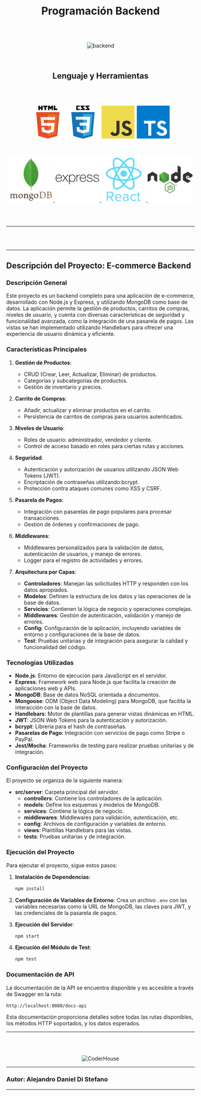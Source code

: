 <h1 align="center">Programación Backend</h1><br><br>
<p align="center"> 
<img src="https://encrypted-tbn0.gstatic.com/images?q=tbn:ANd9GcTY0JeyLTcn-kwLcHWl0gf3XzfFnot6eshV2ms8RVkEmzZst74I4X24PO8KCT7inFz46W0&usqp=CAU" alt="backend" />
</p><br>
 <h2 align="center">Lenguaje y Herramientas</h2>
 <br><br>
 <p align="center"> 
 <a href="https://www.w3.org/html/" target="_blank"> <img src="https://raw.githubusercontent.com/devicons/devicon/master/icons/html5/html5-original-wordmark.svg" alt="html5" width="90" height="90"/></a> 
 <a href="https://www.w3schools.com/css/" target="_blank"> <img src="https://raw.githubusercontent.com/devicons/devicon/master/icons/css3/css3-original-wordmark.svg" alt="css3" width="90" height="90"/></a> 
 <a href="https://developer.mozilla.org/en-US/docs/Web/JavaScript" target="_blank"> <img src="https://raw.githubusercontent.com/devicons/devicon/master/icons/javascript/javascript-original.svg" alt="Javascript" width="90" height="90"/></a> 
<a href="https://www.typescriptlang.org/" target="_blank" rel="noreferrer"> <img src="https://raw.githubusercontent.com/devicons/devicon/master/icons/typescript/typescript-original.svg" alt="typescript" width="90" height="90"/> </a> 
</p>
<br>
 <p align="center"> 
<a href="https://www.mongodb.com/" target="_blank" rel="Drako01"> <img src="https://raw.githubusercontent.com/devicons/devicon/master/icons/mongodb/mongodb-original-wordmark.svg" alt="mongodb.com"  height="120"/> </a>
<a href="https://www.express.com/" target="_blank" rel="Drako01"> <img src="https://raw.githubusercontent.com/devicons/devicon/master/icons/express/express-original-wordmark.svg" alt="express.com"  height="120"/> </a>
 <a href="https://reactjs.org/" target="_blank" rel="Drako01"> <img src="https://raw.githubusercontent.com/devicons/devicon/master/icons/react/react-original-wordmark.svg" alt="react" height="120"/> </a>
 <a href="https://nodejs.org/" target="_blank" rel="Drako01"> <img src="https://raw.githubusercontent.com/devicons/devicon/master/icons/nodejs/nodejs-original-wordmark.svg" alt="nodejs"  height="120"/> </a>
 
</p>
<br><br>




---
<br><br>

---

## Descripción del Proyecto: E-commerce Backend

### Descripción General

Este proyecto es un backend completo para una aplicación de e-commerce, desarrollado con Node.js y Express, y utilizando MongoDB como base de datos. La aplicación permite la gestión de productos, carritos de compras, niveles de usuario, y cuenta con diversas características de seguridad y funcionalidad avanzada, como la integración de una pasarela de pagos. Las vistas se han implementado utilizando Handlebars para ofrecer una experiencia de usuario dinámica y eficiente.

### Características Principales

1. **Gestión de Productos**:
    - CRUD (Crear, Leer, Actualizar, Eliminar) de productos.
    - Categorías y subcategorías de productos.
    - Gestión de inventario y precios.

2. **Carrito de Compras**:
    - Añadir, actualizar y eliminar productos en el carrito.
    - Persistencia de carritos de compras para usuarios autenticados.

3. **Niveles de Usuario**:
    - Roles de usuario: administrador, vendedor y cliente.
    - Control de acceso basado en roles para ciertas rutas y acciones.

4. **Seguridad**:
    - Autenticación y autorización de usuarios utilizando JSON Web Tokens (JWT).
    - Encriptación de contraseñas utilizando bcrypt.
    - Protección contra ataques comunes como XSS y CSRF.

5. **Pasarela de Pagos**:
    - Integración con pasarelas de pago populares para procesar transacciones.
    - Gestión de órdenes y confirmaciones de pago.

6. **Middlewares**:
    - Middlewares personalizados para la validación de datos, autenticación de usuarios, y manejo de errores.
    - Logger para el registro de actividades y errores.

7. **Arquitectura por Capas**:
    - **Controladores**: Manejan las solicitudes HTTP y responden con los datos apropiados.
    - **Modelos**: Definen la estructura de los datos y las operaciones de la base de datos.
    - **Servicios**: Contienen la lógica de negocio y operaciones complejas.
    - **Middlewares**: Gestión de autenticación, validación y manejo de errores.
    - **Config**: Configuración de la aplicación, incluyendo variables de entorno y configuraciones de la base de datos.
    - **Test**: Pruebas unitarias y de integración para asegurar la calidad y funcionalidad del código.

### Tecnologías Utilizadas

- **Node.js**: Entorno de ejecución para JavaScript en el servidor.
- **Express**: Framework web para Node.js que facilita la creación de aplicaciones web y APIs.
- **MongoDB**: Base de datos NoSQL orientada a documentos.
- **Mongoose**: ODM (Object Data Modeling) para MongoDB, que facilita la interacción con la base de datos.
- **Handlebars**: Motor de plantillas para generar vistas dinámicas en HTML.
- **JWT**: JSON Web Tokens para la autenticación y autorización.
- **bcrypt**: Librería para el hash de contraseñas.
- **Pasarelas de Pago**: Integración con servicios de pago como Stripe o PayPal.
- **Jest/Mocha**: Frameworks de testing para realizar pruebas unitarias y de integración.

### Configuración del Proyecto

El proyecto se organiza de la siguiente manera:

- **src/server**: Carpeta principal del servidor.
  - **controllers**: Contiene los controladores de la aplicación.
  - **models**: Define los esquemas y modelos de MongoDB.
  - **services**: Contiene la lógica de negocio.
  - **middlewares**: Middlewares para validación, autenticación, etc.
  - **config**: Archivos de configuración y variables de entorno.
  - **views**: Plantillas Handlebars para las vistas.
  - **tests**: Pruebas unitarias y de integración.

### Ejecución del Proyecto

Para ejecutar el proyecto, sigue estos pasos:

1. **Instalación de Dependencias**:
    ```bash
    npm install
    ```

2. **Configuración de Variables de Entorno**:
    Crea un archivo `.env` con las variables necesarias como la URL de MongoDB, las claves para JWT, y las credenciales de la pasarela de pagos.

3. **Ejecución del Servidor**:
    ```bash
    npm start
    ```
4. **Ejecución del Módulo de Test**:
    ```bash
    npm test
    ```


### Documentación de API

La documentación de la API se encuentra disponible y es accesible a través de Swagger en la ruta:
  ```
  http://localhost:8080/docs-api
  ```

Esta documentación proporciona detalles sobre todas las rutas disponibles, los métodos HTTP soportados, y los datos esperados.

---


<br><br>

<p align="center"> 
    <img src="https://jobs.coderhouse.com/assets/logos_coderhouse.png" alt="CoderHouse"  height="100"/>
</p>



---


### Autor: Alejandro Daniel Di Stefano

---
